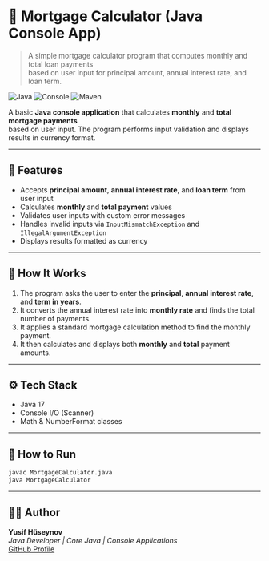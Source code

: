 # 🏦 Mortgage Calculator (Java Console App)

> A simple mortgage calculator program that computes monthly and total loan payments  
> based on user input for principal amount, annual interest rate, and loan term.

![Java](https://img.shields.io/badge/Java-17-orange?logo=openjdk)
![Console](https://img.shields.io/badge/Type-Console%20App-blue)
![Maven](https://img.shields.io/badge/Build-Manual%20Execution-lightgrey)

A basic **Java console application** that calculates **monthly** and **total mortgage payments**  
based on user input. The program performs input validation and displays results in currency format.

---

## 🚀 Features
- Accepts **principal amount**, **annual interest rate**, and **loan term** from user input  
- Calculates **monthly** and **total payment** values  
- Validates user inputs with custom error messages  
- Handles invalid inputs via `InputMismatchException` and `IllegalArgumentException`  
- Displays results formatted as currency  

---

## 🧠 How It Works
1. The program asks the user to enter the **principal**, **annual interest rate**, and **term in years**.  
2. It converts the annual interest rate into **monthly rate** and finds the total number of payments.  
3. It applies a standard mortgage calculation method to find the monthly payment.  
4. It then calculates and displays both **monthly** and **total** payment amounts.  

---

## ⚙️ Tech Stack
- Java 17  
- Console I/O (Scanner)  
- Math & NumberFormat classes  

---

## 🧰 How to Run
```bash
javac MortgageCalculator.java
java MortgageCalculator
```
---
## 👨‍💻 Author  
**Yusif Hüseynov**  
*Java Developer | Core Java | Console Applications*  
[GitHub Profile](https://github.com/yusif-hsynv)

